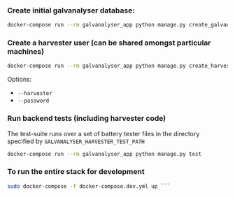 ### Create initial galvanalyser database:

```bash
docker-compose run --rm galvanalyser_app python manage.py create_galvanalyser_db
```


### Create a harvester user (can be shared amongst particular machines)

```bash
docker-compose run --rm galvanalyser_app python manage.py create_harvester
```

Options:
- `--harvester`
- `--password`


### Run backend tests (including harvester code)

The test-suite runs over a set of battery tester files in the directory specified by 
`GALVANALYSER_HARVESTER_TEST_PATH`

```bash
docker-compose run --rm galvanalyser_app python manage.py test
```


### To run the entire stack for development

```bash
sudo docker-compose -f docker-compose.dev.yml up ```
